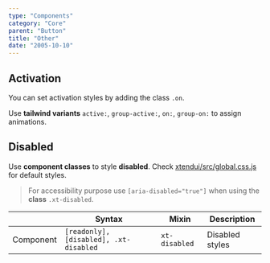 ```yaml
---
type: "Components"
category: "Core"
parent: "Button"
title: "Other"
date: "2005-10-10"
---
```


## Activation

You can set activation styles by adding the class `.on`.

Use **tailwind variants** `active:`, `group-active:`, `on:`, `group-on:` to assign animations.

<demo>
  <demoinline src="demos/components/button/activation">
  </demoinline>
</demo>

## Disabled

Use **component classes** to style **disabled**. Check [xtendui/src/global.css.js](https://github.com/xtendui/xtendui/blob/master/src/global.css.js) for default styles.

> For accessibility purpose use `[aria-disabled="true"]` when using the **class** `.xt-disabled`.

<div class="xt-overflow-sub overflow-y-hidden overflow-x-scroll my-5 xt-my-auto w-full">

|               | Syntax                          | Mixin               | Description                   |
| ----------------------- | ----------------------------------------- | ----------------------------- | ----------------------------- |
| Component                  | `[readonly], [disabled], .xt-disabled`                     | `xt-disabled`                | Disabled styles            |

</div>

<demo>
  <demoinline src="demos/components/button/disabled">
  </demoinline>
</demo>

